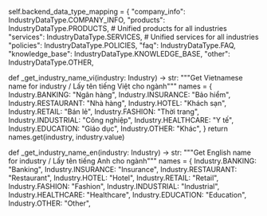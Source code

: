 self.backend_data_type_mapping = {
            "company_info": IndustryDataType.COMPANY_INFO,
            "products": IndustryDataType.PRODUCTS,  # Unified products for all industries
            "services": IndustryDataType.SERVICES,  # Unified services for all industries
            "policies": IndustryDataType.POLICIES,
            "faq": IndustryDataType.FAQ,
            "knowledge_base": IndustryDataType.KNOWLEDGE_BASE,
            "other": IndustryDataType.OTHER,

def _get_industry_name_vi(industry: Industry) -> str:
    """Get Vietnamese name for industry / Lấy tên tiếng Việt cho ngành"""
    names = {
        Industry.BANKING: "Ngân hàng",
        Industry.INSURANCE: "Bảo hiểm",
        Industry.RESTAURANT: "Nhà hàng",
        Industry.HOTEL: "Khách sạn",
        Industry.RETAIL: "Bán lẻ",
        Industry.FASHION: "Thời trang",
        Industry.INDUSTRIAL: "Công nghiệp",
        Industry.HEALTHCARE: "Y tế",
        Industry.EDUCATION: "Giáo dục",
        Industry.OTHER: "Khác",
    }
    return names.get(industry, industry.value)


def _get_industry_name_en(industry: Industry) -> str:
    """Get English name for industry / Lấy tên tiếng Anh cho ngành"""
    names = {
        Industry.BANKING: "Banking",
        Industry.INSURANCE: "Insurance",
        Industry.RESTAURANT: "Restaurant",
        Industry.HOTEL: "Hotel",
        Industry.RETAIL: "Retail",
        Industry.FASHION: "Fashion",
        Industry.INDUSTRIAL: "Industrial",
        Industry.HEALTHCARE: "Healthcare",
        Industry.EDUCATION: "Education",
        Industry.OTHER: "Other",